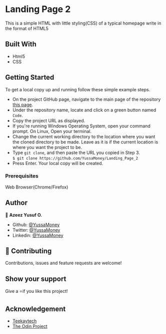# Landing Page 2

This is a simple HTML with little styling(CSS) of a typical homepage write in the format of HTML5

## Built With

* Html5
* CSS 

## Getting Started
To get a local copy up and running follow these simple example steps.
- On the project GitHub page, navigate to the main page of the repository [this page](https://github.com/YussaMoney/Landing_Page_2).
- Under the repository name, locate and click on a green button named `Code`. 
- Copy the project URL as displayed.
- If you're running Windows Operating System, open your command prompt. On Linux, Open your terminal.
- Change the current working directory to the location where you want the cloned directory to be made. Leave as it is if the current location is where you want the project to be.
- Type `git clone`, and then paste the URL you copied in Step 3.<br>
`$ git clone https://github.com/YussaMoney/Landing_Page_2`
- Press Enter. Your local copy will be created.
### Prerequisites
Web Browser(Chrome/Firefox)

## Author
👤 **Azeez Yusuf O.**
- Github: [@YussaMoney](https://github.com/YussaMoney)
- Twitter: [@YussaMoney](https://twitter.com/YussaMoney)
- Linkedin: [@YussaMoney](https://www.linkedin/.com/in/YussaMoney)

## 🤝 Contributing
Contributions, issues and feature requests are welcome!

## Show your support
Give a ⭐️if you like this project!

## Acknowledgement
- [Teekaytech](https://github.com/teekaytech)
- [The Odin Project](https://www.theodinproject.com)
